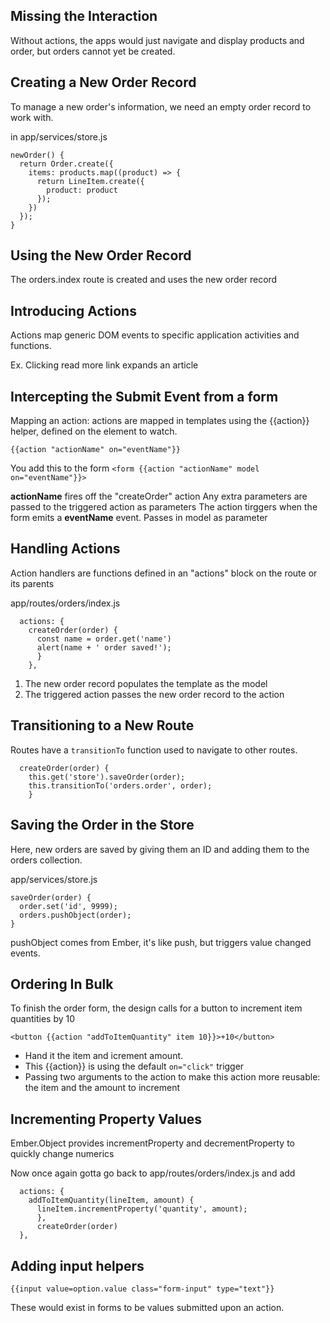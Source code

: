 ## Missing the Interaction

Without actions, the apps would just navigate and display products and order, but orders cannot yet be created.

## Creating a New Order Record

To manage a new order's information, we need an empty order record to work with.

in app/services/store.js

```
newOrder() {
  return Order.create({
    items: products.map((product) => {
      return LineItem.create({
        product: product
      });
    })
  });
}
```
## Using the New Order Record

The orders.index route is created and uses the new order record

## Introducing Actions

Actions map generic DOM events to specific application activities and functions.

Ex. Clicking read more link expands an article

## Intercepting the Submit Event from a form

Mapping an action: actions are mapped in templates using the {{action}} helper, defined on the element to watch.

```
{{action "actionName" on="eventName"}}
```

You add this to the form ```<form {{action "actionName" model on="eventName"}}>```

**actionName** fires off the "createOrder" action
Any extra parameters are passed to the triggered action as parameters
The action tirggers when the form emits a **eventName** event.
Passes in model as parameter

## Handling Actions
Action handlers are functions defined in an "actions" block on the route or its parents

app/routes/orders/index.js

```
  actions: {
    createOrder(order) {
      const name = order.get('name')
      alert(name + ' order saved!');
      }
    },
```

1. The new order record populates the template as the model
2. The triggered action passes the new order record to the action

## Transitioning to a New Route

Routes have a ```transitionTo``` function used to navigate to other routes.

```
  createOrder(order) {
    this.get('store').saveOrder(order);
    this.transitionTo('orders.order', order);
    }
```

## Saving the Order in the Store

Here, new orders are saved by giving them an ID and adding them to the orders collection.

app/services/store.js

```
saveOrder(order) {
  order.set('id', 9999);
  orders.pushObject(order);
}
```
pushObject comes from Ember, it's like push, but triggers value changed events.

## Ordering In Bulk

To finish the order form, the design calls for a button to increment item quantities by 10

```<button {{action "addToItemQuantity" item 10}}>+10</button>```

- Hand it the item and icrement amount.
- This {{action}} is using the default ```on="click"``` trigger
- Passing two arguments to the action to make this action more reusable: the item and the amount to increment

## Incrementing Property Values

Ember.Object provides incrementProperty and decrementProperty to quickly change numerics

Now once again gotta go back to app/routes/orders/index.js and add 

```
  actions: {
    addToItemQuantity(lineItem, amount) {
      lineItem.incrementProperty('quantity', amount);
      },
      createOrder(order)
  },
```

## Adding input helpers

```{{input value=option.value class="form-input" type="text"}}```

These would exist in forms to be values submitted upon an action.
